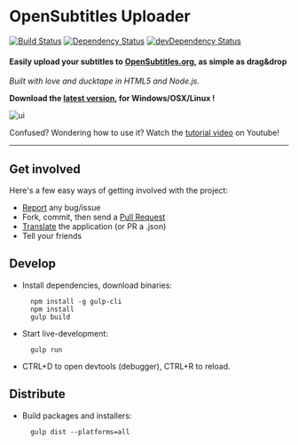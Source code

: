# OpenSubtitles Uploader 

[![Build Status](https://travis-ci.org/vankasteelj/opensubtitles-uploader.svg?branch=master)](https://travis-ci.org/vankasteelj/opensubtitles-uploader)
[![Dependency Status](https://david-dm.org/vankasteelj/opensubtitles-uploader.svg)](https://david-dm.org/vankasteelj/opensubtitles-uploader)
[![devDependency Status](https://david-dm.org/vankasteelj/opensubtitles-uploader/dev-status.svg)](https://david-dm.org/vankasteelj/opensubtitles-uploader#info=devDependencies)

#### Easily upload your subtitles to [OpenSubtitles.org](http://www.opensubtitles.org), as simple as drag&drop

_Built with love and ducktape in HTML5 and Node.js._

**Download the [latest version](https://github.com/vankasteelj/opensubtitles-uploader/releases), for Windows/OSX/Linux !**

![ui](https://cloud.githubusercontent.com/assets/12599850/15271128/aaa81de4-1a3a-11e6-8b05-7aba496c0d2f.png)

Confused? Wondering how to use it? Watch the [tutorial video](http://www.youtube.com/watch?v=jrIgL8kwBdI) on Youtube!

***

## Get involved
Here's a few easy ways of getting involved with the project:
- [Report](https://github.com/vankasteelj/opensubtitles-uploader/issues/new) any bug/issue
- Fork, commit, then send a [Pull Request](https://github.com/vankasteelj/opensubtitles-uploader/pulls)
- [Translate](https://www.transifex.com/vankasteelj/opensubtitles-uploader-nwjs/) the application (or PR a .json)
- Tell your friends

## Develop
- Install dependencies, download binaries:

        npm install -g gulp-cli
        npm install
        gulp build

- Start live-development:

        gulp run
    
- CTRL+D to open devtools (debugger), CTRL+R to reload.

## Distribute
- Build packages and installers:

        gulp dist --platforms=all
